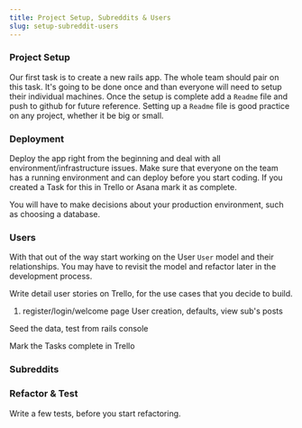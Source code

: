 ```yaml
---
title: Project Setup, Subreddits & Users
slug: setup-subreddit-users
---
```


### Project Setup

Our first task is to create a new rails app. The whole team should pair on this task. It's going to be done once and than everyone will need to setup their individual machines. Once the setup is complete add a `Readme` file and push to github for future reference. Setting up a `Readme` file is good practice on any project, whether it be big or small. 


### Deployment

Deploy the app right from the beginning and deal with all environment/infrastructure issues. Make sure that everyone on the team has a running environment and can deploy before you start coding. If you created a Task for this in Trello or Asana mark it as complete.

You will have to make decisions about your production environment, such as choosing a database. 

### Users

With that out of the way start working on the User `User` model and their relationships. You may have to revisit the model and refactor later in the development process.

Write detail user stories on Trello, for the use cases that you decide to build. 



1. register/login/welcome page
User creation, defaults, view sub's posts

Seed the data, test from rails console


Mark the Tasks complete in Trello

### Subreddits






### Refactor & Test


Write a few tests, before you start refactoring.









